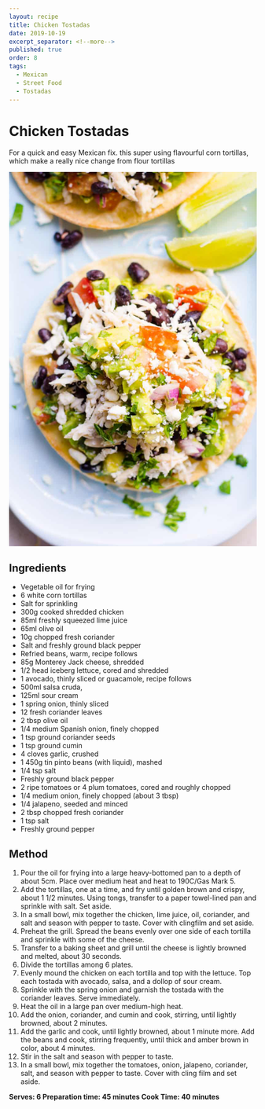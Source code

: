```yaml
---
layout: recipe
title: Chicken Tostadas
date: 2019-10-19
excerpt_separator: <!--more-->
published: true
order: 8
tags:
  - Mexican
  - Street Food
  - Tostadas
---
```


# Chicken Tostadas

For a quick and easy Mexican fix. this super using flavourful corn tortillas, which make a really nice change from flour tortillas

<!--more-->

[![Chicken Tostadas](/_uploads/chickentostadas.jpg)](/_uploads/chickentostadas.jpg)

## Ingredients

- Vegetable oil for frying
- 6 white corn tortillas
- Salt for sprinkling
- 300g cooked shredded chicken
- 85ml freshly squeezed lime juice
- 65ml olive oil
- 10g chopped fresh coriander
- Salt and freshly ground black pepper
- Refried beans, warm, recipe follows
- 85g Monterey Jack cheese, shredded
- 1/2 head iceberg lettuce, cored and shredded
- 1 avocado, thinly sliced or guacamole, recipe follows
- 500ml salsa cruda,
- 125ml sour cream
- 1 spring onion, thinly sliced
- 12 fresh coriander leaves
- 2 tbsp olive oil
- 1/4 medium Spanish onion, finely chopped
- 1 tsp ground coriander seeds
- 1 tsp ground cumin
- 4 cloves garlic, crushed
- 1 450g tin pinto beans (with liquid), mashed
- 1/4 tsp salt
- Freshly ground black pepper
- 2 ripe tomatoes or 4 plum tomatoes, cored and roughly chopped
- 1/4 medium onion, finely chopped (about 3 tbsp)
- 1/4 jalapeno, seeded and minced
- 2 tbsp chopped fresh coriander
- 1 tsp salt
- Freshly ground pepper

## Method

1. Pour the oil for frying into a large heavy-bottomed pan to a depth of about 5cm. Place over medium heat and heat to 190C/Gas Mark 5.
2. Add the tortillas, one at a time, and fry until golden brown and crispy, about 1 1/2 minutes. Using tongs, transfer to a paper towel-lined pan and sprinkle with salt. Set aside.
3. In a small bowl, mix together the chicken, lime juice, oil, coriander, and salt and season with pepper to taste. Cover with clingfilm and set aside.
4. Preheat the grill. Spread the beans evenly over one side of each tortilla and sprinkle with some of the cheese.
5. Transfer to a baking sheet and grill until the cheese is lightly browned and melted, about 30 seconds.
6. Divide the tortillas among 6 plates.
7. Evenly mound the chicken on each tortilla and top with the lettuce. Top each tostada with avocado, salsa, and a dollop of sour cream.
8. Sprinkle with the spring onion and garnish the tostada with the coriander leaves. Serve immediately.
9. Heat the oil in a large pan over medium-high heat.
10. Add the onion, coriander, and cumin and cook, stirring, until lightly browned, about 2 minutes.
11. Add the garlic and cook, until lightly browned, about 1 minute more. Add the beans and cook, stirring frequently, until thick and amber brown in color, about 4 minutes.
12. Stir in the salt and season with pepper to taste.
13. In a small bowl, mix together the tomatoes, onion, jalapeno, coriander, salt, and season with pepper to taste. Cover with cling film and set aside.

**Serves: 6
Preparation time: 45 minutes
Cook Time: 40 minutes**

